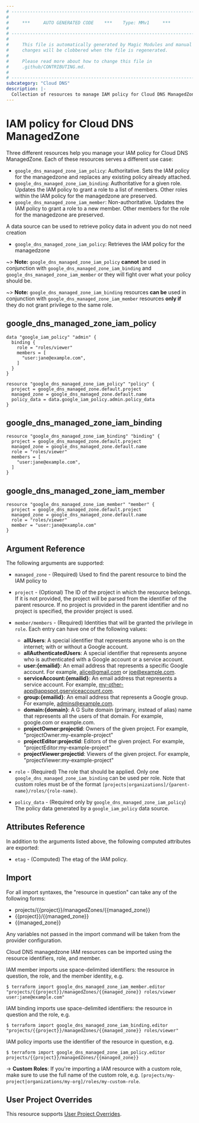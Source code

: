 ```yaml
---
# ----------------------------------------------------------------------------
#
#     ***     AUTO GENERATED CODE    ***    Type: MMv1     ***
#
# ----------------------------------------------------------------------------
#
#     This file is automatically generated by Magic Modules and manual
#     changes will be clobbered when the file is regenerated.
#
#     Please read more about how to change this file in
#     .github/CONTRIBUTING.md.
#
# ----------------------------------------------------------------------------
subcategory: "Cloud DNS"
description: |-
  Collection of resources to manage IAM policy for Cloud DNS ManagedZone
---
```


# IAM policy for Cloud DNS ManagedZone
Three different resources help you manage your IAM policy for Cloud DNS ManagedZone. Each of these resources serves a different use case:

* `google_dns_managed_zone_iam_policy`: Authoritative. Sets the IAM policy for the managedzone and replaces any existing policy already attached.
* `google_dns_managed_zone_iam_binding`: Authoritative for a given role. Updates the IAM policy to grant a role to a list of members. Other roles within the IAM policy for the managedzone are preserved.
* `google_dns_managed_zone_iam_member`: Non-authoritative. Updates the IAM policy to grant a role to a new member. Other members for the role for the managedzone are preserved.

A data source can be used to retrieve policy data in advent you do not need creation

* `google_dns_managed_zone_iam_policy`: Retrieves the IAM policy for the managedzone

~> **Note:** `google_dns_managed_zone_iam_policy` **cannot** be used in conjunction with `google_dns_managed_zone_iam_binding` and `google_dns_managed_zone_iam_member` or they will fight over what your policy should be.

~> **Note:** `google_dns_managed_zone_iam_binding` resources **can be** used in conjunction with `google_dns_managed_zone_iam_member` resources **only if** they do not grant privilege to the same role.




## google\_dns\_managed\_zone\_iam\_policy

```hcl
data "google_iam_policy" "admin" {
  binding {
    role = "roles/viewer"
    members = [
      "user:jane@example.com",
    ]
  }
}

resource "google_dns_managed_zone_iam_policy" "policy" {
  project = google_dns_managed_zone.default.project
  managed_zone = google_dns_managed_zone.default.name
  policy_data = data.google_iam_policy.admin.policy_data
}
```

## google\_dns\_managed\_zone\_iam\_binding

```hcl
resource "google_dns_managed_zone_iam_binding" "binding" {
  project = google_dns_managed_zone.default.project
  managed_zone = google_dns_managed_zone.default.name
  role = "roles/viewer"
  members = [
    "user:jane@example.com",
  ]
}
```

## google\_dns\_managed\_zone\_iam\_member

```hcl
resource "google_dns_managed_zone_iam_member" "member" {
  project = google_dns_managed_zone.default.project
  managed_zone = google_dns_managed_zone.default.name
  role = "roles/viewer"
  member = "user:jane@example.com"
}
```


## Argument Reference

The following arguments are supported:

* `managed_zone` - (Required) Used to find the parent resource to bind the IAM policy to

* `project` - (Optional) The ID of the project in which the resource belongs.
    If it is not provided, the project will be parsed from the identifier of the parent resource. If no project is provided in the parent identifier and no project is specified, the provider project is used.

* `member/members` - (Required) Identities that will be granted the privilege in `role`.
  Each entry can have one of the following values:
  * **allUsers**: A special identifier that represents anyone who is on the internet; with or without a Google account.
  * **allAuthenticatedUsers**: A special identifier that represents anyone who is authenticated with a Google account or a service account.
  * **user:{emailid}**: An email address that represents a specific Google account. For example, alice@gmail.com or joe@example.com.
  * **serviceAccount:{emailid}**: An email address that represents a service account. For example, my-other-app@appspot.gserviceaccount.com.
  * **group:{emailid}**: An email address that represents a Google group. For example, admins@example.com.
  * **domain:{domain}**: A G Suite domain (primary, instead of alias) name that represents all the users of that domain. For example, google.com or example.com.
  * **projectOwner:projectid**: Owners of the given project. For example, "projectOwner:my-example-project"
  * **projectEditor:projectid**: Editors of the given project. For example, "projectEditor:my-example-project"
  * **projectViewer:projectid**: Viewers of the given project. For example, "projectViewer:my-example-project"

* `role` - (Required) The role that should be applied. Only one
    `google_dns_managed_zone_iam_binding` can be used per role. Note that custom roles must be of the format
    `[projects|organizations]/{parent-name}/roles/{role-name}`.

* `policy_data` - (Required only by `google_dns_managed_zone_iam_policy`) The policy data generated by
  a `google_iam_policy` data source.

## Attributes Reference

In addition to the arguments listed above, the following computed attributes are
exported:

* `etag` - (Computed) The etag of the IAM policy.

## Import

For all import syntaxes, the "resource in question" can take any of the following forms:

* projects/{{project}}/managedZones/{{managed_zone}}
* {{project}}/{{managed_zone}}
* {{managed_zone}}

Any variables not passed in the import command will be taken from the provider configuration.

Cloud DNS managedzone IAM resources can be imported using the resource identifiers, role, and member.

IAM member imports use space-delimited identifiers: the resource in question, the role, and the member identity, e.g.
```
$ terraform import google_dns_managed_zone_iam_member.editor "projects/{{project}}/managedZones/{{managed_zone}} roles/viewer user:jane@example.com"
```

IAM binding imports use space-delimited identifiers: the resource in question and the role, e.g.
```
$ terraform import google_dns_managed_zone_iam_binding.editor "projects/{{project}}/managedZones/{{managed_zone}} roles/viewer"
```

IAM policy imports use the identifier of the resource in question, e.g.
```
$ terraform import google_dns_managed_zone_iam_policy.editor projects/{{project}}/managedZones/{{managed_zone}}
```

-> **Custom Roles**: If you're importing a IAM resource with a custom role, make sure to use the
 full name of the custom role, e.g. `[projects/my-project|organizations/my-org]/roles/my-custom-role`.

## User Project Overrides

This resource supports [User Project Overrides](https://registry.terraform.io/providers/hashicorp/google/latest/docs/guides/provider_reference#user_project_override).

